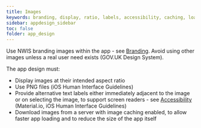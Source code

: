 ```yaml
---
title: Images  
keywords: branding, display, ratio, labels, accessibility, caching, loading, 
sidebar: appdesign_sidebar
toc: false
folder: app_design 
---
```


Use NWIS branding images within the app - see [Branding](/app-design/branding.html).  Avoid using other images unless a real user need exists (GOV.UK Design System).  

The app design must: 
* Display images at their intended aspect ratio  
* Use PNG files (iOS Human Interface Guidelines)  
* Provide alternative text labels either immediately adjacent to the image or on selecting the image, to support screen readers - see [Accessibility](/app-design/accessibility.html) (Material.io, iOS Human Interface Guidelines)  
* Download images from a server with image caching enabled, to allow faster app loading and to reduce the size of the app itself